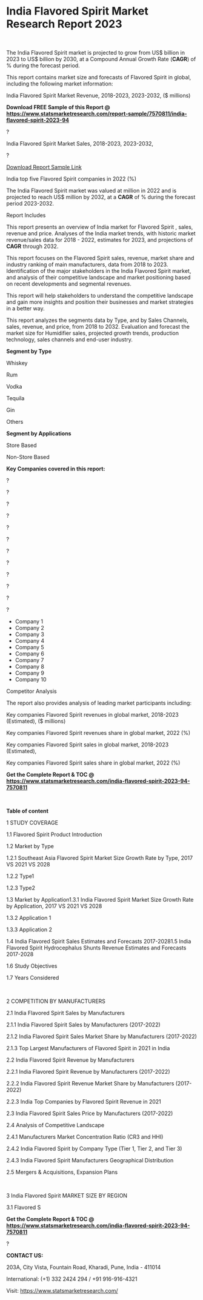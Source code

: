<h1>India Flavored Spirit Market Research Report 2023</h1><br/><p>The India Flavored Spirit market is projected to grow from US$ billion in 2023 to US$ billion by 2030, at a Compound Annual Growth Rate (<strong>CAGR</strong>) of % during the forecast period.</p>
 
 
 
 <p>This report contains market size and forecasts of Flavored Spirit in global, including the following market information:</p>
 
 
 
 <p>India Flavored Spirit Market Revenue, 2018-2023, 2023-2032, ($ millions)</p>
 
 
 
 <div><b>Download FREE Sample of this Report @ <a href="https://www.statsmarketresearch.com/download-free-sample/7570811/india-flavored-spirit-2023-94">https://www.statsmarketresearch.com/report-sample/7570811/india-flavored-spirit-2023-94</a></b></div>
 
 
 
 <p>? </p>
 
 
 
 <p>India Flavored Spirit Market Sales, 2018-2023, 2023-2032,</p>
 
 
 
 <p>? </p>
 
 
 
 <p><a href="https://www.statsmarketresearch.com/download-free-sample/7570811/india-flavored-spirit-2023-94">Download Report Sample Link</a></p>
 
 
 
 <p>India top five Flavored Spirit companies in 2022 (%)</p>
 
 
 
 <p>The India Flavored Spirit market was valued at million in 2022 and is projected to reach US$ million by 2032, at a <strong>CAGR</strong> of % during the forecast period 2023-2032.</p>
 
 
 
 <p>Report Includes</p>
 
 
 
 <p>This report presents an overview of India market for Flavored Spirit , sales, revenue and price. Analyses of the India market trends, with historic market revenue/sales data for 2018 - 2022, estimates for 2023, and projections of <strong>CAGR</strong> through 2032.</p>
 
 
 
 <p>This report focuses on the Flavored Spirit sales, revenue, market share and industry ranking of main manufacturers, data from 2018 to 2023. Identification of the major stakeholders in the India Flavored Spirit market, and analysis of their competitive landscape and market positioning based on recent developments and segmental revenues.</p>
 
 
 
 <p>This report will help stakeholders to understand the competitive landscape and gain more insights and position their businesses and market strategies in a better way.</p>
 
 
 
 <p>This report analyzes the segments data by Type, and by Sales Channels, sales, revenue, and price, from 2018 to 2032. Evaluation and forecast the market size for Humidifier sales, projected growth trends, production technology, sales channels and end-user industry.</p>
 
 
 
 <p><strong>Segment by Type</strong></p>
 
 
 
 <p>Whiskey</p>
 
 
 
 <p>Rum</p>
 
 
 
 <p>Vodka</p>
 
 
 
 <p>Tequila</p>
 
 
 
 <p>Gin</p>
 
 
 
 <p>Others</p>
 
 
 
 <p><strong>Segment <strong><strong>by Applications</strong></strong></strong></p>
 
 
 
 <p>Store Based</p>
 
 
 
 <p>Non-Store Based</p>
 
 
 
 <p><strong>Key Companies covered in this report:</strong></p>
 
 
 
 <p>? </p>
 
 
 
 <p>? </p>
 
 
 
 <p>? </p>
 
 
 
 <p>? </p>
 
 
 
 <p>? </p>
 
 
 
 <p>? </p>
 
 
 
 <p>? </p>
 
 
 
 <p>? </p>
 
 
 
 <p>? </p>
 
 
 
 <p>? </p>
 
 
 
 <p>? </p>
 
 
 
 <p>? </p>
 
 
 
 <ul>
 
 <li>Company 1</li>
 
 <li>Company 2</li>
 
 <li>Company 3</li>
 
 <li>Company 4</li>
 
 <li>Company 5</li>
 
 <li>Company 6</li>
 
 <li>Company 7</li>
 
 <li>Company 8</li>
 
 <li>Company 9</li>
 
 <li>Company 10</li>
 
 </ul>
 
 
 
 <p>Competitor Analysis</p>
 
 
 
 <p>The report also provides analysis of leading market participants including:</p>
 
 
 
 <p>Key companies Flavored Spirit revenues in global market, 2018-2023 (Estimated), ($ millions)</p>
 
 
 
 <p>Key companies Flavored Spirit revenues share in global market, 2022 (%)</p>
 
 
 
 <p>Key companies Flavored Spirit sales in global market, 2018-2023 (Estimated),</p>
 
 
 
 <p>Key companies Flavored Spirit sales share in global market, 2022 (%)</p>
 
 
 
 <div><b>Get the Complete Report & TOC @ <a href="https://www.statsmarketresearch.com/india-flavored-spirit-2023-94-7570811">https://www.statsmarketresearch.com/india-flavored-spirit-2023-94-7570811</a></b></div>
 
 
 
 <p><br />
 
 <b>Table of content</b></p>
 
 
 
 <p>1 STUDY COVERAGE<br />
 
 1.1 Flavored Spirit Product Introduction<br />
 
 1.2 Market by Type<br />
 
 1.2.1 Southeast Asia Flavored Spirit Market Size Growth Rate by Type, 2017 VS 2021 VS 2028<br />
 
 1.2.2 Type1<br />
 
 1.2.3 Type2<br />
 
 1.3 Market by Application1.3.1 India Flavored Spirit Market Size Growth Rate by Application, 2017 VS 2021 VS 2028<br />
 
 1.3.2 Application 1<br />
 
 1.3.3 Application 2<br />
 
 1.4 India Flavored Spirit Sales Estimates and Forecasts 2017-20281.5 India Flavored Spirit Hydrocephalus Shunts Revenue Estimates and Forecasts 2017-2028<br />
 
 1.6 Study Objectives<br />
 
 1.7 Years Considered<br />
 
 <br />
 
 2 COMPETITION BY MANUFACTURERS<br />
 
 2.1 India Flavored Spirit Sales by Manufacturers<br />
 
 2.1.1 India Flavored Spirit Sales by Manufacturers (2017-2022)<br />
 
 2.1.2 India Flavored Spirit Sales Market Share by Manufacturers (2017-2022)<br />
 
 2.1.3 Top Largest Manufacturers of Flavored Spirit in 2021 in India<br />
 
 2.2 India Flavored Spirit Revenue by Manufacturers<br />
 
 2.2.1 India Flavored Spirit Revenue by Manufacturers (2017-2022)<br />
 
 2.2.2 India Flavored Spirit Revenue Market Share by Manufacturers (2017-2022)<br />
 
 2.2.3 India Top Companies by Flavored Spirit Revenue in 2021<br />
 
 2.3 India Flavored Spirit Sales Price by Manufacturers (2017-2022)<br />
 
 2.4 Analysis of Competitive Landscape<br />
 
 2.4.1 Manufacturers Market Concentration Ratio (CR3 and HHI)<br />
 
 2.4.2 India Flavored Spirit by Company Type (Tier 1, Tier 2, and Tier 3)<br />
 
 2.4.3 India Flavored Spirit Manufacturers Geographical Distribution<br />
 
 2.5 Mergers & Acquisitions, Expansion Plans<br />
 
 <br />
 
 3 India Flavored Spirit MARKET SIZE BY REGION<br />
 
 3.1 Flavored S</p>
 
 
 
 <div><b>Get the Complete Report & TOC @ <a href="https://www.statsmarketresearch.com/india-flavored-spirit-2023-94-7570811">https://www.statsmarketresearch.com/india-flavored-spirit-2023-94-7570811</a></b></div>
 
 
 
 <p>? </p>
 
 
 
 <p><b>CONTACT US:</b><br />
 
 203A, City Vista, Fountain Road, Kharadi, Pune, India - 411014<br />
 
 International: (+1) 332 2424 294 / +91 916-916-4321<br />
 
 Visit: <a href="https://www.statsmarketresearch.com/">https://www.statsmarketresearch.com/</a></p>